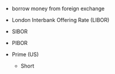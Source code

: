 - borrow money from foreign exchange

- London Interbank Offering Rate (LIBOR)
- SIBOR
- PIBOR
- Prime (US)
	- Short